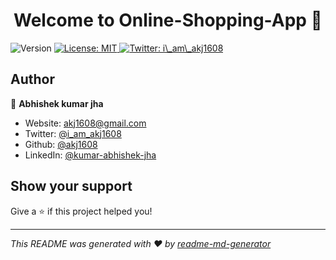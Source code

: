 <h1 align="center">Welcome to Online-Shopping-App 👋</h1>
<p>
  <img alt="Version" src="https://img.shields.io/badge/version-1.0-blue.svg?cacheSeconds=2592000" />
  <a href="#" target="_blank">
    <img alt="License: MIT" src="https://img.shields.io/badge/License-MIT-yellow.svg" />
  </a>
  <a href="https://twitter.com/I_am_akj1608" target="_blank">
    <img alt="Twitter: i\_am\_akj1608" src="https://img.shields.io/twitter/follow/i\_am\_akj1608.svg?style=social" />
  </a>
</p>

## Author

👤 **Abhishek kumar jha**

* Website: akj1608@gmail.com
* Twitter: [@i\_am\_akj1608](https://twitter.com/I_am_akj1608)
* Github: [@akj1608](https://github.com/akj1608)
* LinkedIn: [@kumar-abhishek-jha](https://linkedin.com/in/kumar-abhishek-jha)

## Show your support

Give a ⭐️ if this project helped you!

***
_This README was generated with ❤️ by [readme-md-generator](https://github.com/kefranabg/readme-md-generator)_
